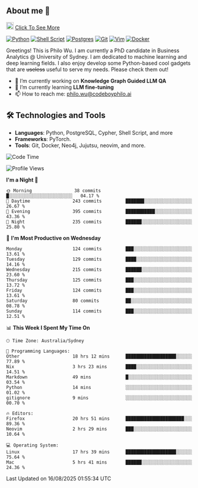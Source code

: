 ## About me 🤗

<a href="#"><img src="https://media.giphy.com/media/hvRJCLFzcasrR4ia7z/giphy.gif" width="20px" height="20px"></a> [Click To See More](https://codeboyphilo.github.io)

[![Python](https://img.shields.io/badge/python-3670A0?style=for-the-badge&logo=python&logoColor=ffdd54)](#)
[![Shell Script](https://img.shields.io/badge/shell_script-%23121011.svg?style=for-the-badge&logo=gnu-bash&logoColor=white)](#)
[![Postgres](https://img.shields.io/badge/postgres-%23316192.svg?style=for-the-badge&logo=postgresql&logoColor=white)](#)
[![Git](https://img.shields.io/badge/git-%23F05033.svg?style=for-the-badge&logo=git&logoColor=white)](#)
[![Vim](https://img.shields.io/badge/VIM-%2311AB00.svg?style=for-the-badge&logo=vim&logoColor=white)](#)
[![Docker](https://img.shields.io/badge/docker-%230db7ed.svg?style=for-the-badge&logo=docker&logoColor=white)](#)

Greetings! This is Philo Wu. I am currently a PhD candidate in Business Analytics \@ University of Sydney. I am dedicated to machine learning and deep learning fields. I also enjoy develop some Python-based cool gadgets that are ~~useless~~ useful to serve my needs. Please check them out!

- 🔭 I’m currently working on **Knowledge Graph Guided LLM QA**
- 🌱 I’m currently learning **LLM fine-tuning**
- 📫 How to reach me: philo.wu@codeboyphilo.ai

## 🛠 Technologies and Tools
- **Languages**: Python, PostgreSQL, Cypher, Shell Script, and more
- **Frameworks**: PyTorch.
- **Tools**: Git, Docker, Neo4j, Jujutsu, neovim, and more.

<!--START_SECTION:waka-->
![Code Time](http://img.shields.io/badge/Code%20Time-997%20hrs%2011%20mins-blue)

![Profile Views](http://img.shields.io/badge/Profile%20Views-3-blue)

**I'm a Night 🦉** 

```text
🌞 Morning                38 commits          █░░░░░░░░░░░░░░░░░░░░░░░░   04.17 % 
🌆 Daytime                243 commits         ███████░░░░░░░░░░░░░░░░░░   26.67 % 
🌃 Evening                395 commits         ███████████░░░░░░░░░░░░░░   43.36 % 
🌙 Night                  235 commits         ██████░░░░░░░░░░░░░░░░░░░   25.80 % 
```
📅 **I'm Most Productive on Wednesday** 

```text
Monday                   124 commits         ███░░░░░░░░░░░░░░░░░░░░░░   13.61 % 
Tuesday                  129 commits         ████░░░░░░░░░░░░░░░░░░░░░   14.16 % 
Wednesday                215 commits         ██████░░░░░░░░░░░░░░░░░░░   23.60 % 
Thursday                 125 commits         ███░░░░░░░░░░░░░░░░░░░░░░   13.72 % 
Friday                   124 commits         ███░░░░░░░░░░░░░░░░░░░░░░   13.61 % 
Saturday                 80 commits          ██░░░░░░░░░░░░░░░░░░░░░░░   08.78 % 
Sunday                   114 commits         ███░░░░░░░░░░░░░░░░░░░░░░   12.51 % 
```


📊 **This Week I Spent My Time On** 

```text
🕑︎ Time Zone: Australia/Sydney

💬 Programming Languages: 
Other                    18 hrs 12 mins      ███████████████████░░░░░░   77.89 % 
Nix                      3 hrs 23 mins       ████░░░░░░░░░░░░░░░░░░░░░   14.51 % 
Markdown                 49 mins             █░░░░░░░░░░░░░░░░░░░░░░░░   03.54 % 
Python                   14 mins             ░░░░░░░░░░░░░░░░░░░░░░░░░   01.02 % 
gitignore                9 mins              ░░░░░░░░░░░░░░░░░░░░░░░░░   00.70 % 

🔥 Editors: 
Firefox                  20 hrs 51 mins      ██████████████████████░░░   89.36 % 
Neovim                   2 hrs 29 mins       ███░░░░░░░░░░░░░░░░░░░░░░   10.64 % 

💻 Operating System: 
Linux                    17 hrs 39 mins      ███████████████████░░░░░░   75.64 % 
Mac                      5 hrs 41 mins       ██████░░░░░░░░░░░░░░░░░░░   24.36 % 
```


 Last Updated on 16/08/2025 01:55:34 UTC
<!--END_SECTION:waka-->
